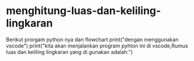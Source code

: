 # menghitung-luas-dan-keliling-lingkaran
Berikut prorgam python nya dan flowchart
print("dengan menggunakan vscode")
print("kita akan menjalankan program pyhton ini di vscode,Rumus luas dan keliling lingkaran yang di gunakan adalah:")
